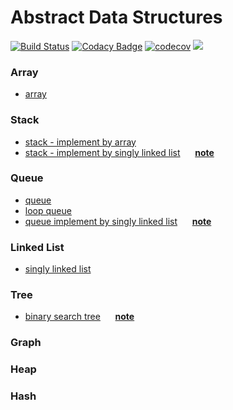 # Abstract Data Structures

[![Build Status](https://travis-ci.org/zwfang/serendipity.svg?branch=master)](https://travis-ci.org/zwfang/serendipity)
[![Codacy Badge](https://api.codacy.com/project/badge/Grade/97bd89b51f684d3a8ebb9b1b93887665)](https://www.codacy.com/app/zwfang/serendipity?utm_source=github.com&amp;utm_medium=referral&amp;utm_content=zwfang/serendipity&amp;utm_campaign=Badge_Grade)
[![codecov](https://codecov.io/gh/zwfang/serendipity/branch/master/graph/badge.svg)](https://codecov.io/gh/zwfang/serendipity)
[![](https://img.shields.io/badge/python-3.7-blue.svg?logo=appveyor&style=flat)](https://img.shields.io/badge/python-3.7-blue.svg?logo=appveyor&style=flat)

### Array
* [array](serendipity/linear_structures/array.py)

### Stack
* [stack - implement by array](serendipity/linear_structures/array_stack.py)
* [stack - implement by singly linked list](serendipity/linear_structures/singly_linked_list_stack.py)&nbsp;&nbsp;&nbsp;&nbsp;&nbsp;&nbsp;**[note](docs/singly_linked_list_stack.md)**

### Queue
* [queue](serendipity/linear_structures/queue.py)
* [loop queue](serendipity/linear_structures/loop_queue.py)
* [queue implement by singly linked list](serendipity/linear_structures/singly_linked_list_queue.py)&nbsp;&nbsp;&nbsp;&nbsp;&nbsp;&nbsp;**[note](docs/singly_linked_list_queue.md)**

### Linked List
* [singly linked list](serendipity/linear_structures/singly_linked_list.py)

### Tree
* [binary search tree](serendipity/tree_structures/bst.py)&nbsp;&nbsp;&nbsp;&nbsp;&nbsp;&nbsp;**[note](docs/binary_search_tree.md)**

### Graph

### Heap

### Hash
